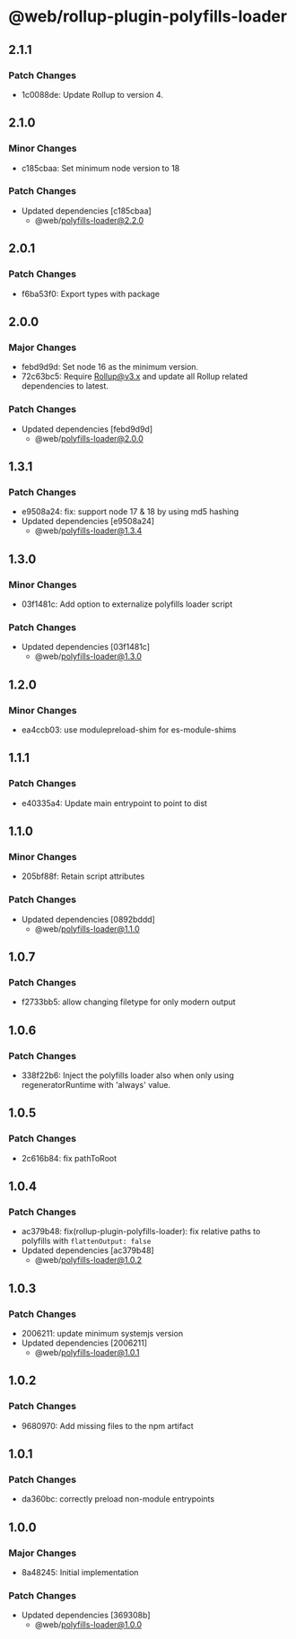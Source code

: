 # @web/rollup-plugin-polyfills-loader

## 2.1.1

### Patch Changes

- 1c0088de: Update Rollup to version 4.

## 2.1.0

### Minor Changes

- c185cbaa: Set minimum node version to 18

### Patch Changes

- Updated dependencies [c185cbaa]
  - @web/polyfills-loader@2.2.0

## 2.0.1

### Patch Changes

- f6ba53f0: Export types with package

## 2.0.0

### Major Changes

- febd9d9d: Set node 16 as the minimum version.
- 72c63bc5: Require Rollup@v3.x and update all Rollup related dependencies to latest.

### Patch Changes

- Updated dependencies [febd9d9d]
  - @web/polyfills-loader@2.0.0

## 1.3.1

### Patch Changes

- e9508a24: fix: support node 17 & 18 by using md5 hashing
- Updated dependencies [e9508a24]
  - @web/polyfills-loader@1.3.4

## 1.3.0

### Minor Changes

- 03f1481c: Add option to externalize polyfills loader script

### Patch Changes

- Updated dependencies [03f1481c]
  - @web/polyfills-loader@1.3.0

## 1.2.0

### Minor Changes

- ea4ccb03: use modulepreload-shim for es-module-shims

## 1.1.1

### Patch Changes

- e40335a4: Update main entrypoint to point to dist

## 1.1.0

### Minor Changes

- 205bf88f: Retain script attributes

### Patch Changes

- Updated dependencies [0892bddd]
  - @web/polyfills-loader@1.1.0

## 1.0.7

### Patch Changes

- f2733bb5: allow changing filetype for only modern output

## 1.0.6

### Patch Changes

- 338f22b6: Inject the polyfills loader also when only using regeneratorRuntime with 'always' value.

## 1.0.5

### Patch Changes

- 2c616b84: fix pathToRoot

## 1.0.4

### Patch Changes

- ac379b48: fix(rollup-plugin-polyfills-loader): fix relative paths to polyfills with `flattenOutput: false`
- Updated dependencies [ac379b48]
  - @web/polyfills-loader@1.0.2

## 1.0.3

### Patch Changes

- 2006211: update minimum systemjs version
- Updated dependencies [2006211]
  - @web/polyfills-loader@1.0.1

## 1.0.2

### Patch Changes

- 9680970: Add missing files to the npm artifact

## 1.0.1

### Patch Changes

- da360bc: correctly preload non-module entrypoints

## 1.0.0

### Major Changes

- 8a48245: Initial implementation

### Patch Changes

- Updated dependencies [369308b]
  - @web/polyfills-loader@1.0.0
